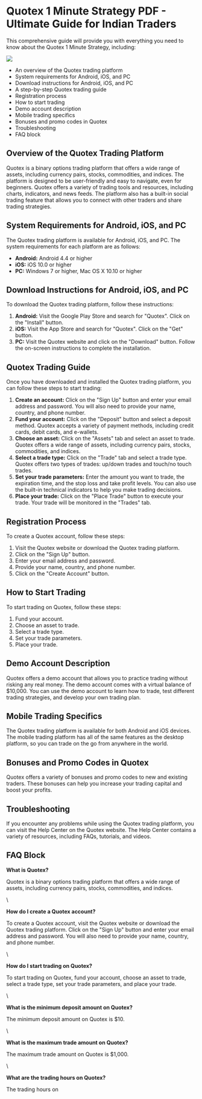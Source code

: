 # Quotex 1 Minute Strategy PDF - Ultimate Guide for Indian Traders

This comprehensive guide will provide you with everything you need to
know about the Quotex 1 Minute Strategy, including:

[![](https://static.quotex.io/files/4_en/300_250.jpg)](https://traff.sbs/brokerqxlid)

-   An overview of the Quotex trading platform
-   System requirements for Android, iOS, and PC
-   Download instructions for Android, iOS, and PC
-   A step-by-step Quotex trading guide
-   Registration process
-   How to start trading
-   Demo account description
-   Mobile trading specifics
-   Bonuses and promo codes in Quotex
-   Troubleshooting
-   FAQ block

## Overview of the Quotex Trading Platform

Quotex is a binary options trading platform that offers a wide range of
assets, including currency pairs, stocks, commodities, and indices. The
platform is designed to be user-friendly and easy to navigate, even for
beginners. Quotex offers a variety of trading tools and resources,
including charts, indicators, and news feeds. The platform also has a
built-in social trading feature that allows you to connect with other
traders and share trading strategies.

## System Requirements for Android, iOS, and PC

The Quotex trading platform is available for Android, iOS, and PC. The
system requirements for each platform are as follows:

-   **Android:** Android 4.4 or higher
-   **iOS:** iOS 10.0 or higher
-   **PC:** Windows 7 or higher, Mac OS X 10.10 or higher

## Download Instructions for Android, iOS, and PC

To download the Quotex trading platform, follow these instructions:

1.  **Android:** Visit the Google Play Store and search for
    "Quotex". Click on the "Install" button.
2.  **iOS:** Visit the App Store and search for "Quotex". Click on
    the "Get" button.
3.  **PC:** Visit the Quotex website and click on the "Download"
    button. Follow the on-screen instructions to complete the
    installation.

## Quotex Trading Guide

Once you have downloaded and installed the Quotex trading platform, you
can follow these steps to start trading:

1.  **Create an account:** Click on the "Sign Up" button and enter
    your email address and password. You will also need to provide your
    name, country, and phone number.
2.  **Fund your account:** Click on the "Deposit" button and
    select a deposit method. Quotex accepts a variety of payment
    methods, including credit cards, debit cards, and e-wallets.
3.  **Choose an asset:** Click on the "Assets" tab and select an
    asset to trade. Quotex offers a wide range of assets, including
    currency pairs, stocks, commodities, and indices.
4.  **Select a trade type:** Click on the "Trade" tab and select a
    trade type. Quotex offers two types of trades: up/down trades and
    touch/no touch trades.
5.  **Set your trade parameters:** Enter the amount you want to trade,
    the expiration time, and the stop loss and take profit levels. You
    can also use the built-in technical indicators to help you make
    trading decisions.
6.  **Place your trade:** Click on the "Place Trade" button to
    execute your trade. Your trade will be monitored in the
    "Trades" tab.

## Registration Process

To create a Quotex account, follow these steps:

1.  Visit the Quotex website or download the Quotex trading platform.
2.  Click on the "Sign Up" button.
3.  Enter your email address and password.
4.  Provide your name, country, and phone number.
5.  Click on the "Create Account" button.

## How to Start Trading

To start trading on Quotex, follow these steps:

1.  Fund your account.
2.  Choose an asset to trade.
3.  Select a trade type.
4.  Set your trade parameters.
5.  Place your trade.

## Demo Account Description

Quotex offers a demo account that allows you to practice trading without
risking any real money. The demo account comes with a virtual balance of
\$10,000. You can use the demo account to learn how to trade, test
different trading strategies, and develop your own trading plan.

## Mobile Trading Specifics

The Quotex trading platform is available for both Android and iOS
devices. The mobile trading platform has all of the same features as the
desktop platform, so you can trade on the go from anywhere in the world.

## Bonuses and Promo Codes in Quotex

Quotex offers a variety of bonuses and promo codes to new and existing
traders. These bonuses can help you increase your trading capital and
boost your profits.

## Troubleshooting

If you encounter any problems while using the Quotex trading platform,
you can visit the Help Center on the Quotex website. The Help Center
contains a variety of resources, including FAQs, tutorials, and videos.

## FAQ Block

**What is Quotex?**

Quotex is a binary options trading platform that offers a wide range of
assets, including currency pairs, stocks, commodities, and indices.

\

**How do I create a Quotex account?**

To create a Quotex account, visit the Quotex website or download the
Quotex trading platform. Click on the "Sign Up" button and enter
your email address and password. You will also need to provide your
name, country, and phone number.

\

**How do I start trading on Quotex?**

To start trading on Quotex, fund your account, choose an asset to trade,
select a trade type, set your trade parameters, and place your trade.

\

**What is the minimum deposit amount on Quotex?**

The minimum deposit amount on Quotex is \$10.

\

**What is the maximum trade amount on Quotex?**

The maximum trade amount on Quotex is \$1,000.

\

**What are the trading hours on Quotex?**

The trading hours on


